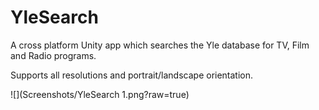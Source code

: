 # YleSearch
A cross platform Unity app which searches the Yle database for TV, Film and Radio programs.

Supports all resolutions and portrait/landscape orientation.

![](Screenshots/YleSearch 1.png?raw=true)
